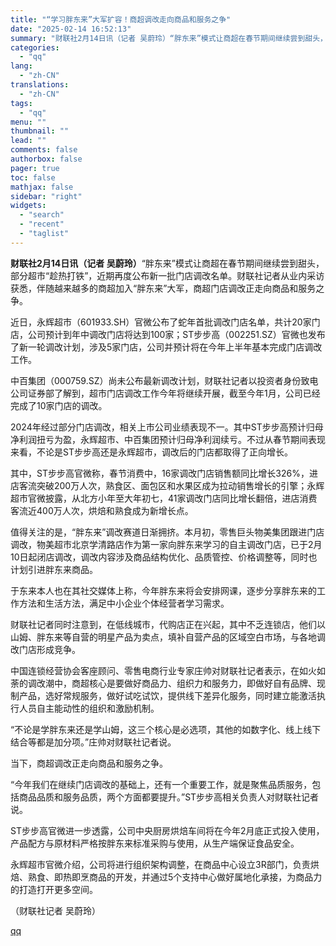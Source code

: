 ```yaml
---
title: "“学习胖东来”大军扩容！商超调改走向商品和服务之争"
date: "2025-02-14 16:52:13"
summary: "财联社2月14日讯（记者 吴蔚玲）“胖东来”模式让商超在春节期间继续尝到甜头，部分超市“趁热打铁”，..."
categories:
  - "qq"
lang:
  - "zh-CN"
translations:
  - "zh-CN"
tags:
  - "qq"
menu: ""
thumbnail: ""
lead: ""
comments: false
authorbox: false
pager: true
toc: false
mathjax: false
sidebar: "right"
widgets:
  - "search"
  - "recent"
  - "taglist"
---
```


**财联社2月14日讯（记者 吴蔚玲）**“胖东来”模式让商超在春节期间继续尝到甜头，部分超市“趁热打铁”，近期再度公布新一批门店调改名单。财联社记者从业内采访获悉，伴随越来越多的商超加入“胖东来”大军，商超门店调改正走向商品和服务之争。

近日，永辉超市（601933.SH）官微公布了蛇年首批调改门店名单，共计20家门店，公司预计到年中调改门店将达到100家；ST步步高（002251.SZ）官微也发布了新一轮调改计划，涉及5家门店，公司并预计将在今年上半年基本完成门店调改工作。

中百集团（000759.SZ）尚未公布最新调改计划，财联社记者以投资者身份致电公司证券部了解到，超市门店调改工作今年将继续开展，截至今年1月，公司已经完成了10家门店的调改。

2024年经过部分门店调改，相关上市公司业绩表现不一。其中ST步步高预计归母净利润扭亏为盈，永辉超市、中百集团预计归母净利润续亏。不过从春节期间表现来看，不论是ST步步高还是永辉超市，调改后的门店都取得了正向增长。

其中，ST步步高官微称，春节消费中，16家调改门店销售额同比增长326%，进店客流突破200万人次，熟食区、面包区和水果区成为拉动销售增长的引擎；永辉超市官微披露，从北方小年至大年初七，41家调改门店同比增长翻倍，进店消费客流近400万人次，烘焙和熟食成为新增长点。

值得关注的是，“胖东来”调改赛道日渐拥挤。本月初，零售巨头物美集团跟进门店调改，物美超市北京学清路店作为第一家向胖东来学习的自主调改门店，已于2月10日起闭店调改，调改内容涉及商品结构优化、品质管控、价格调整等，同时也计划引进胖东来商品。

于东来本人也在其社交媒体上称，今年胖东来将会安排网课，逐步分享胖东来的工作方法和生活方法，满足中小企业个体经营者学习需求。

财联社记者同时注意到，在低线城市，代购店正在兴起，其中不乏连锁店，他们以山姆、胖东来等自营的明星产品为卖点，填补自营产品的区域空白市场，与各地调改门店形成竞争。

中国连锁经营协会客座顾问、零售电商行业专家庄帅对财联社记者表示，在如火如荼的调改潮中，商超核心是要做好商品力、组织力和服务力，即做好自有品牌、现制产品，选好常规服务，做好试吃试饮，提供线下差异化服务，同时建立能激活执行人员自主能动性的组织和激励机制。

“不论是学胖东来还是学山姆，这三个核心是必选项，其他的如数字化、线上线下结合等都是加分项。”庄帅对财联社记者说。

当下，商超调改正走向商品和服务之争。

“今年我们在继续门店调改的基础上，还有一个重要工作，就是聚焦品质服务，包括商品品质和服务品质，两个方面都要提升。”ST步步高相关负责人对财联社记者说。

ST步步高官微进一步透露，公司中央厨房烘焙车间将在今年2月底正式投入使用，产品配方与原材料严格按胖东来标准采购与使用，从生产端保证食品安全。

永辉超市官微介绍，公司将进行组织架构调整，在商品中心设立3R部门，负责烘焙、熟食、即热即烹商品的开发，并通过5个支持中心做好属地化承接，为商品力的打造打开更多空间。

（财联社记者 吴蔚玲）

[qq](https://new.qq.com/rain/a/20250214A06EB000)
